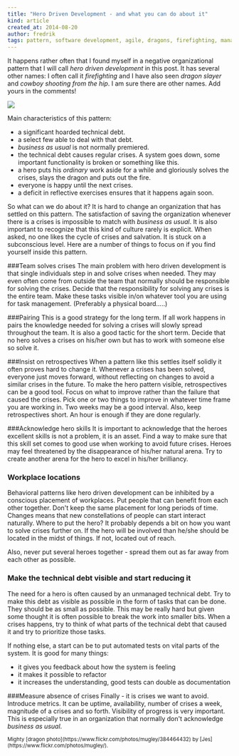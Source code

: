 ```yaml
---
title: "Hero Driven Development - and what you can do about it"
kind: article
created_at: 2014-08-20
author: fredrik
tags: pattern, software development, agile, dragons, firefighting, management
---
```


It happens rather often that I found myself in a negative organizational pattern that I will call *hero driven development* in this post. It has several other names: I often call it *firefighting* and I have also seen *dragon slayer* and *cowboy shooting from the hip*. I am sure there are other names. Add yours in the comments!

![](https://farm1.staticflickr.com/117/384464432_e373fb5f2d_o.jpg)

Main characteristics of this pattern:

- a significant hoarded technical debt.
- a select few able to deal with that debt.
- *business as usual* is not normally premiered.
- the technical debt causes regular crises. A system goes down, some important functionality is broken or something like this.
- a hero puts his *ordinary* work aside for a while and gloriously solves the crises, slays the dragon and puts out the fire.
- everyone is happy until the next crises.
- a deficit in reflective exercises ensures that it happens again soon.

So what can we do about it? It is hard to change an organization that has settled on this pattern. The satisfaction of saving the organization whenever there is a crises is impossible to match with *business as usual*. It is also important to recognize that this kind of culture rarely is explicit. When asked, no one likes the cycle of crises and salvation. It is stuck on a subconscious level. Here are a number of things to focus on if you find yourself inside this pattern.

###Team solves crises
The main problem with hero driven development is that single individuals step in and solve crises when needed. They may even often come from outside the team that normally should be responsible for solving the crises. Decide that the responsibility for solving any crises is the entire team. Make these tasks visible in/on whatever tool you are using for task management. (Preferably a physical board.....)

###Pairing
This is a good strategy for the long term. If all work happens in pairs the knowledge needed for solving a crises will slowly spread throughout the team. It is also a good tactic for the short term. Decide that no hero solves a crises on his/her own but has to work with someone else so solve it. 

###Insist on retrospectives
When a pattern like this settles itself solidly it often proves hard to change it. Whenever a crises has been solved, everyone just moves forward, without reflecting on changes to avoid a similar crises in the future. To make the hero pattern visible, retrospectives can be a good tool. Focus on what to improve rather than the failure that caused the crises. Pick one or two things to improve in whatever time frame you are working in. Two weeks may be a good interval. Also, keep retrospectives short. An hour is enough if they are done regularly.

###Acknowledge hero skills
It is important to acknowledge that the heroes excellent skills is not a problem, it is an asset. Find a way to make sure that this skill set comes to good use when working to avoid future crises. Heroes may feel threatened by the disappearance of his/her natural arena. Try to create another arena for the hero to excel in his/her brilliancy.

### Workplace locations
Behavioral patterns like hero driven development can be inhibited by a conscious placement of workplaces. Put people that can benefit from each other together. Don't keep the same placement for long periods of time. Changes means that new constellations of people can start interact naturally. Where to put the hero? It probably depends a bit on how you want to solve crises further on. If the hero will be involved than he/she should be located in the midst of things. If not, located out of reach.

Also, never put several heroes together - spread them out as far away from each other as possible.

### Make the technical debt visible and start reducing it
The need for a hero is often caused by an unmanaged technical debt. Try to make this debt as visible as possible in the form of tasks that can be done. They should be as small as possible. This may be really hard but given some thought it is often possible to break the work into smaller bits. When a crises happens, try to think of what parts of the technical debt that caused it and try to prioritize those tasks.

If nothing else, a start can be to put automated tests on vital parts of the system. It is good for many things:
- it gives you feedback about how the system is feeling
- it makes it possible to refactor
- it increases the understanding, good tests can double as documentation

###Measure absence of crises
Finally - it is crises we want to avoid. Introduce metrics. It can be uptime, availability, number of crises a week, magnitude of a crises and so forth. Visibility of progress is very important. This is especially true in an organization that normally don't acknowledge *business as usual*.

<small>
Mighty [dragon photo](https://www.flickr.com/photos/mugley/384464432) by [Jes](https://www.flickr.com/photos/mugley/).
</small>